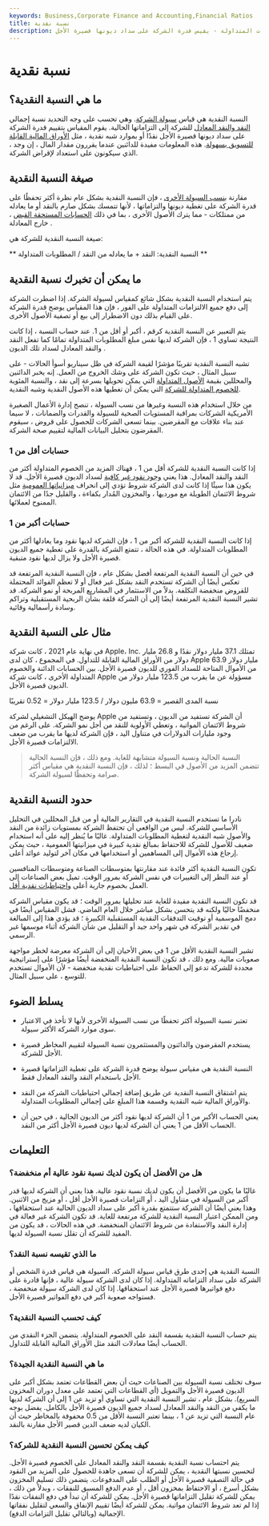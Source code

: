 ```yaml
---
keywords: Business,Corporate Finance and Accounting,Financial Ratios
title: نسبة نقدية
description: النسبة النقدية - إجمالي النقد والنقد المعادل مقسومًا على المطلوبات المتداولة - يقيس قدرة الشركة على سداد ديونها قصيرة الأجل.
---
```


# نسبة نقدية
## ما هي النسبة النقدية؟

النسبة النقدية هي قياس [سيولة الشركة](/liquidity). وهي تحسب على وجه التحديد نسبة إجمالي [النقد والنقد المعادل](/cashandcashequivalents) للشركة إلى التزاماتها الحالية. يقوم المقياس بتقييم قدرة الشركة على سداد ديونها قصيرة الأجل نقدًا أو بموارد شبه نقدية ، مثل [الأوراق المالية القابلة للتسويق بسهولة](/marketablesecurities). هذه المعلومات مفيدة للدائنين عندما يقررون مقدار المال ، إن وجد ، الذي سيكونون على استعداد لإقراض الشركة.

## صيغة النسبة النقدية

مقارنة [بنسب السيولة الأخرى](/liquidityratios) ، فإن النسبة النقدية بشكل عام نظرة أكثر تحفظًا على قدرة الشركة على تغطية ديونها والتزاماتها ، لأنها تتمسك بشكل صارم بالنقد أو ما يعادله من ممتلكات - مما يترك الأصول الأخرى ، بما في ذلك [الحسابات المستحقة القبض](/accountsreceivable) ، خارج المعادلة .

صيغة النسبة النقدية للشركة هي:

** النسبة النقدية: النقد + ما يعادله من النقد / المطلوبات المتداولة **

## ما يمكن أن تخبرك نسبة النقدية

يتم استخدام النسبة النقدية بشكل شائع كمقياس لسيولة الشركة. إذا اضطرت الشركة إلى دفع جميع الالتزامات المتداولة على الفور ، فإن هذا المقياس يوضح قدرة الشركة على القيام بذلك دون الاضطرار إلى بيع أو تصفية الأصول الأخرى.

يتم التعبير عن النسبة النقدية كرقم ، أكبر أو أقل من 1. عند حساب النسبة ، إذا كانت النتيجة تساوي 1 ، فإن الشركة لديها نفس مبلغ المطلوبات المتداولة تمامًا كما تفعل النقد والنقد المعادل لسداد تلك الديون .

تشبه النسبة النقدية تقريبًا مؤشرًا لقيمة الشركة في ظل سيناريو أسوأ الحالات - على سبيل المثال ، حيث تكون الشركة على وشك الخروج من العمل. إنه يخبر الدائنين والمحللين بقيمة [الأصول المتداولة](/currentassets) التي يمكن تحويلها بسرعة إلى نقد ، والنسبة المئوية [للخصوم المتداولة للشركة](/currentliabilities) التي يمكن أن تغطيها هذه الأصول النقدية وشبه النقدية.

من خلال استخدام هذه النسبة وغيرها من نسب السيولة ، تنصح إدارة الأعمال الصغيرة الأمريكية الشركات بمراقبة المستويات الصحية للسيولة والقدرات والضمانات ، لا سيما عند بناء علاقات مع المقرضين. بينما تسعى الشركات للحصول على قروض ، سيقوم المقرضون بتحليل البيانات المالية لتقييم صحة الشركة.

### حسابات أقل من 1

إذا كانت النسبة النقدية للشركة أقل من 1 ، فهناك المزيد من الخصوم المتداولة أكثر من النقد والنقد المعادل. هذا يعني [وجود نقود غير كافية](/nsf) لسداد الديون قصيرة الأجل. قد لا يكون هذا سيئًا إذا كانت لدى الشركة شروط تؤدي إلى انحراف [ميزانياتها العمومية](/balancesheet) مثل شروط الائتمان الطويلة مع مورديها ، والمخزون المُدار بكفاءة ، والقليل جدًا من الائتمان الممنوح لعملائها.

### حسابات أكبر من 1

إذا كانت النسبة النقدية للشركة أكبر من 1 ، فإن الشركة لديها نقود وما يعادلها أكثر من المطلوبات المتداولة. في هذه الحالة ، تتمتع الشركة بالقدرة على تغطية جميع الديون قصيرة الأجل ولا يزال لديها نقود متبقية.

في حين أن النسبة النقدية المرتفعة أفضل بشكل عام ، فإن النسبة النقدية المرتفعة قد تعكس أيضًا أن الشركة تستخدم النقد بشكل غير فعال أو لا تعظم الفوائد المحتملة للقروض منخفضة التكلفة. بدلاً من الاستثمار في المشاريع المربحة أو نمو الشركة. قد تشير النسبة النقدية المرتفعة أيضًا إلى أن الشركة قلقة بشأن الربحية المستقبلية وتراكم وسادة رأسمالية وقائية.

## مثال على النسبة النقدية

في نهاية عام 2021 ، كانت شركة Apple، Inc. تمتلك 37.1 مليار دولار نقدًا و 26.8 مليار دولار من الأوراق المالية القابلة للتداول. في المجموع ، كان لدى Apple 63.9 مليار دولار من الأموال المتاحة للسداد الفوري للديون قصيرة الأجل. بين الحسابات الدائنة والخصوم المتداولة الأخرى ، كانت شركة Apple مسؤولة عن ما يقرب من 123.5 مليار دولار من الديون قصيرة الأجل.

نسبة المدى القصير = 63.9 مليون دولار / 123.5 مليار دولار = 0.52 تقريبًا

يوضح الهيكل التشغيلي لشركة Apple أن الشركة تستفيد من الديون ، وتستفيد من شروط الائتمان المواتية ، وتعطي الأولوية للنقد من أجل نمو الشركة. على الرغم من وجود مليارات الدولارات في متناول اليد ، فإن الشركة لديها ما يقرب من ضعف الالتزامات قصيرة الأجل.

> النسبة الحالية ونسبة السيولة متشابهة للغاية. ومع ذلك ، فإن النسبة الحالية تتضمن المزيد من الأصول في البسط ؛ لذلك ، فإن النسبة النقدية هي مقياس أكثر صرامة وتحفظًا لسيولة الشركة.

>

## حدود النسبة النقدية

نادرا ما تستخدم النسبة النقدية في التقارير المالية أو من قبل المحللين في التحليل الأساسي للشركة. ليس من الواقعي أن تحتفظ الشركة بمستويات زائدة من النقد والأصول شبه النقدية لتغطية المطلوبات المتداولة. غالبًا ما يُنظر إليه على أنه استخدام ضعيف للأصول للشركة للاحتفاظ بمبالغ نقدية كبيرة في ميزانيتها العمومية ، حيث يمكن إرجاع هذه الأموال إلى المساهمين أو استخدامها في مكان آخر لتوليد عوائد أعلى.

تكون النسبة النقدية أكثر فائدة عند مقارنتها بمتوسطات الصناعة ومتوسطات المنافسين أو عند النظر إلى التغييرات في نفس الشركة بمرور الوقت. تميل بعض الصناعات إلى العمل بخصوم جارية أعلى [واحتياطيات نقدية أقل](/cash-reserves).

قد تكون النسبة النقدية مفيدة للغاية عند تحليلها بمرور الوقت ؛ قد يكون مقياس الشركة منخفضًا حاليًا ولكنه قد يتحسن بشكل مباشر خلال العام الماضي. فشل المقياس أيضًا في دمج الموسمية أو توقيت التدفقات النقدية المستقبلية الكبيرة ؛ قد يؤدي هذا إلى المبالغة في تقدير الشركة في شهر واحد جيد أو التقليل من شأن الشركة أثناء موسمها غير الرسمي.

تشير النسبة النقدية الأقل من 1 في بعض الأحيان إلى أن الشركة معرضة لخطر مواجهة صعوبات مالية. ومع ذلك ، قد تكون النسبة النقدية المنخفضة أيضًا مؤشرًا على إستراتيجية محددة للشركة تدعو إلى الحفاظ على احتياطيات نقدية منخفضة - لأن الأموال تستخدم للتوسع ، على سبيل المثال.

## يسلط الضوء

- تعتبر نسبة السيولة أكثر تحفظًا من نسب السيولة الأخرى لأنها لا تأخذ في الاعتبار سوى موارد الشركة الأكثر سيولة.

- يستخدم المقرضون والدائنون والمستثمرون نسبة السيولة لتقييم المخاطر قصيرة الأجل للشركة.

- النسبة النقدية هي مقياس سيولة يوضح قدرة الشركة على تغطية التزاماتها قصيرة الأجل باستخدام النقد والنقد المعادل فقط.

- يتم اشتقاق النسبة النقدية عن طريق إضافة إجمالي احتياطيات الشركة من النقد والأوراق المالية شبه النقدية وقسمة هذا المبلغ على إجمالي المطلوبات المتداولة.

- يعني الحساب الأكبر من 1 أن الشركة لديها نقود أكثر من الديون الحالية ، في حين أن الحساب الأقل من 1 يعني أن الشركة لديها ديون قصيرة الأجل أكثر من النقد.

## التعليمات

### هل من الأفضل أن يكون لديك نسبة نقود عالية أم منخفضة؟

غالبًا ما يكون من الأفضل أن يكون لديك نسبة نقود عالية. هذا يعني أن الشركة لديها قدر أكبر من السيولة في متناول اليد ، أو التزامات قصيرة الأجل أقل ، أو مزيج من الاثنين. وهذا يعني أيضًا أن الشركة ستتمتع بقدرة أكبر على سداد الديون الحالية عند استحقاقها ، ومن الممكن اعتبار النسبة النقدية للشركة مرتفعة للغاية. قد تكون الشركة غير فعالة في إدارة النقد والاستفادة من شروط الائتمان المنخفضة. في هذه الحالات ، قد يكون من المفيد للشركة أن تقلل نسبة السيولة لديها.

### ما الذي تقيسه نسبة النقد؟

النسبة النقدية هي إحدى طرق قياس سيولة الشركة. السيولة هي قياس قدرة الشخص أو الشركة على سداد التزاماته المتداولة. إذا كان لدى الشركة سيولة عالية ، فإنها قادرة على دفع فواتيرها قصيرة الأجل عند استحقاقها. إذا كان لدى الشركة سيولة منخفضة ، فستواجه صعوبة أكبر في دفع الفواتير قصيرة الأجل.

### كيف تحسب النسبة النقدية؟

يتم حساب النسبة النقدية بقسمة النقد على الخصوم المتداولة. يتضمن الجزء النقدي من الحساب أيضًا معادلات النقد مثل الأوراق المالية القابلة للتداول.

### ما هي النسبة النقدية الجيدة؟

سوف تختلف نسبة السيولة بين الصناعات حيث أن بعض القطاعات تعتمد بشكل أكبر على الديون قصيرة الأجل والتمويل (أي القطاعات التي تعتمد على معدل دوران المخزون السريع). بشكل عام ، تشير النسبة النقدية التي تساوي أو تزيد عن 1 إلى أن الشركة لديها ما يكفي من النقد والنقد المعادل لسداد جميع الديون قصيرة الأجل بالكامل. يفضل بوجه عام النسبة التي تزيد عن 1 ، بينما تعتبر النسبة الأقل من 0.5 محفوفة بالمخاطر حيث أن الكيان لديه ضعف الدين قصير الأجل مقارنة بالنقد.

### كيف يمكن تحسين النسبة النقدية للشركة؟

يتم احتساب نسبة النقدية بقسمة النقد والنقد المعادل على الخصوم قصيرة الأجل. لتحسين نسبتها النقدية ، يمكن للشركة أن تسعى جاهدة للحصول على المزيد من النقود في حالة التصفية قصيرة الأجل أو الطلب على المدفوعات. يتضمن ذلك تسليم المخزون بشكل أسرع ، أو الاحتفاظ بمخزون أقل ، أو عدم الدفع المسبق للنفقات ، وبدلاً من ذلك ، يمكن للشركة تقليل التزاماتها قصيرة الأجل. يمكن للشركة أن تبدأ في دفع النفقات نقدًا إذا لم تعد شروط الائتمان مواتية. يمكن للشركة أيضًا تقييم الإنفاق والسعي لتقليل نفقاتها الإجمالية (وبالتالي تقليل التزامات الدفع).

